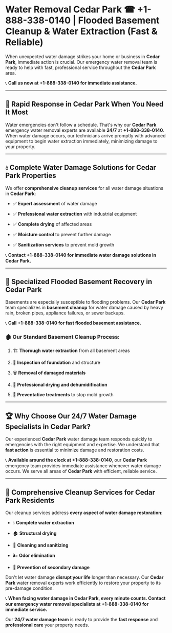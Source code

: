 # Water Removal Cedar Park ☎ +1-888-338-0140 | Flooded Basement Cleanup & Water Extraction (Fast & Reliable)

When unexpected water damage strikes your home or business in **Cedar Park**, immediate action is crucial. Our emergency water removal team is ready to help with fast, professional service throughout the **Cedar Park** area. 

📞 **Call us now at +1-888-338-0140 for immediate assistance.**
---
## 🚀 Rapid Response in Cedar Park When You Need It Most
Water emergencies don't follow a schedule. That's why our **Cedar Park** emergency water removal experts are available **24/7** at **+1-888-338-0140**. When water damage occurs, our technicians arrive promptly with advanced equipment to begin water extraction immediately, minimizing damage to your property.
---
## 💧 Complete Water Damage Solutions for Cedar Park Properties
We offer **comprehensive cleanup services** for all water damage situations in **Cedar Park**:
- ✅ **Expert assessment** of water damage  
- ✅ **Professional water extraction** with industrial equipment  
- ✅ **Complete drying** of affected areas  
- ✅ **Moisture control** to prevent further damage  
- ✅ **Sanitization services** to prevent mold growth  
📞 **Contact +1-888-338-0140 for immediate water damage solutions in Cedar Park.**
---
## 🌊 Specialized Flooded Basement Recovery in Cedar Park
Basements are especially susceptible to flooding problems. Our **Cedar Park** team specializes in **basement cleanup** for water damage caused by heavy rain, broken pipes, appliance failures, or sewer backups. 
📞 **Call +1-888-338-0140 for fast flooded basement assistance.**
### 🏚️ Our Standard Basement Cleanup Process:
1. 🏗️ **Thorough water extraction** from all basement areas  
2. 🔎 **Inspection of foundation** and structure  
3. 🗑️ **Removal of damaged materials**  
4. 💨 **Professional drying and dehumidification**  
5. 🚫 **Preventative treatments** to stop mold growth  
---
## 🏆 Why Choose Our 24/7 Water Damage Specialists in Cedar Park?
Our experienced **Cedar Park** water damage team responds quickly to emergencies with the right equipment and expertise. We understand that **fast action** is essential to minimize damage and restoration costs.
📞 **Available around the clock at +1-888-338-0140**, our **Cedar Park** emergency team provides immediate assistance whenever water damage occurs. We serve all areas of **Cedar Park** with efficient, reliable service.
---
## 🧹 Comprehensive Cleanup Services for Cedar Park Residents
Our cleanup services address **every aspect of water damage restoration**:
- 💧 **Complete water extraction**  
- 🏠 **Structural drying**  
- 🧼 **Cleaning and sanitizing**  
- 🌬️ **Odor elimination**  
- 🚫 **Prevention of secondary damage**  
Don't let water damage **disrupt your life** longer than necessary. Our **Cedar Park** water removal experts work efficiently to restore your property to its pre-damage condition.
📞 **When facing water damage in Cedar Park, every minute counts. Contact our emergency water removal specialists at +1-888-338-0140 for immediate service.**
Our **24/7 water damage team** is ready to provide the **fast response** and **professional care** your property needs.

